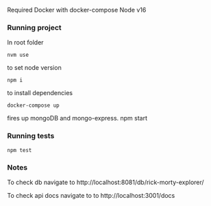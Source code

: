 Required
Docker with docker-compose
Node v16


### Running project
In root folder
```
nvm use
```
 to set node version

```
npm i
```
to install dependencies

```
docker-compose up
```
fires up mongoDB and mongo-express.
npm start

### Running tests
```
npm test
```
### Notes
To check db navigate to http://localhost:8081/db/rick-morty-explorer/

To check api docs navigate to to http://localhost:3001/docs

